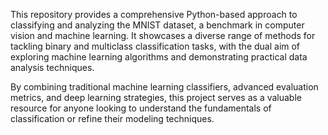 This repository provides a comprehensive Python-based approach to classifying and analyzing the MNIST dataset, a benchmark in computer vision and machine learning. It showcases a diverse range of methods for tackling binary and multiclass classification tasks, with the dual aim of exploring machine learning algorithms and demonstrating practical data analysis techniques.

By combining traditional machine learning classifiers, advanced evaluation metrics, and deep learning strategies, this project serves as a valuable resource for anyone looking to understand the fundamentals of classification or refine their modeling techniques.
